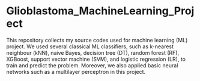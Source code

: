 # Glioblastoma_MachineLearning_Project
This repository collects my source codes used for machine learning (ML) project. We used several classical ML classifiers, such as k-nearest neighbour (kNN), naive Bayes, decision tree (DT), random forest (RF), XGBoost, support vector machine (SVM), and logistic regression (LR), to train and predict the problem. Moreover, we also applied basic neural networks such as a multilayer perceptron in this project. 

